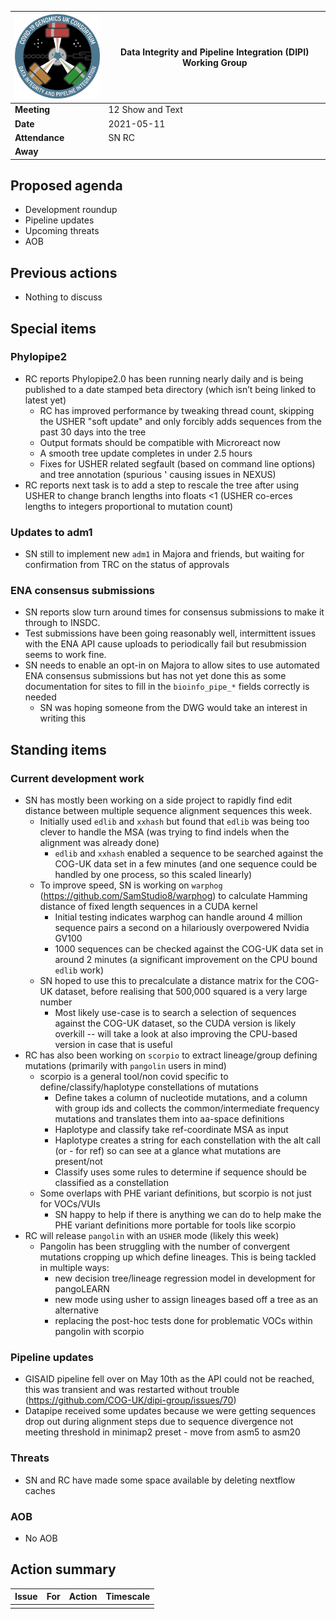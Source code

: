 | <img src="/assets/dipi.png" alt="DIPI Badge" width="150">      | Data Integrity and Pipeline Integration (DIPI) Working Group |
| -------------- | -------------------- |
| **Meeting**    | 12 Show and Text     |
| **Date**       | 2021-05-11           |
| **Attendance** | SN RC                |
| **Away**       |                      |

## Proposed agenda

* Development roundup
* Pipeline updates
* Upcoming threats
* AOB

## Previous actions

* Nothing to discuss

## Special items

### Phylopipe2

* RC reports Phylopipe2.0 has been running nearly daily and is being published to a date stamped beta directory (which isn’t being linked to latest yet)
    * RC has improved performance by tweaking thread count, skipping the USHER "soft update" and only forcibly adds sequences from the past 30 days into the tree
    * Output formats should be compatible with Microreact now
    * A smooth tree update completes in under 2.5 hours
    * Fixes for USHER related segfault (based on command line options) and tree annotation (spurious ' causing issues in NEXUS)
* RC reports next task is to add a step to rescale the tree after using USHER to change branch lengths into floats <1 (USHER co-erces lengths to integers proportional to mutation count)

### Updates to adm1

* SN still to implement new `adm1` in Majora and friends, but waiting for confirmation from TRC on the status of approvals

### ENA consensus submissions

* SN reports slow turn around times for consensus submissions to make it through to INSDC.
* Test submissions have been going reasonably well, intermittent issues with the ENA API cause uploads to periodically fail but resubmission seems to work fine.
* SN needs to enable an opt-in on Majora to allow sites to use automated ENA consensus submissions but has not yet done this as some documentation for sites to fill in the `bioinfo_pipe_*` fields correctly is needed
    * SN was hoping someone from the DWG would take an interest in writing this

## Standing items

### Current development work

* SN has mostly been working on a side project to rapidly find edit distance between multiple sequence alignment sequences this week.
    * Initially used `edlib` and `xxhash` but found that `edlib` was being too clever to handle the MSA (was trying to find indels when the alignment was already done)
        * `edlib` and `xxhash` enabled a sequence to be searched against the COG-UK data set in a few minutes (and one sequence could be handled by one process, so this scaled linearly)
    * To improve speed, SN is working on `warphog` (https://github.com/SamStudio8/warphog) to calculate Hamming distance of fixed length sequences in a CUDA kernel
        * Initial testing indicates warphog can handle around 4 million sequence pairs a second on a hilariously overpowered Nvidia GV100
        * 1000 sequences can be checked against the COG-UK data set in around 2 minutes (a significant improvement on the CPU bound `edlib` work)
    * SN hoped to use this to precalculate a distance matrix for the COG-UK dataset, before realising that 500,000 squared is a very large number
        * Most likely use-case is to search a selection of sequences against the COG-UK dataset, so the CUDA version is likely overkill -- will take a look at also improving the CPU-based version in case that is useful
* RC has also been working on `scorpio` to extract lineage/group defining mutations (primarily with `pangolin` users in mind)
    * scorpio is a general tool/non covid specific to define/classify/haplotype constellations of mutations
        * Define takes a column of nucleotide mutations, and a column with group ids and collects the common/intermediate frequency mutations and translates them into aa-space definitions
        * Haplotype and classify take ref-coordinate MSA as input
        * Haplotype creates a string for each constellation with the alt call (or - for ref) so can see at a glance what mutations are present/not
        * Classify uses some rules to determine if sequence should be classified as a constellation
    * Some overlaps with PHE variant definitions, but scorpio is not just for VOCs/VUIs
        * SN happy to help if there is anything we can do to help make the PHE variant definitions more portable for tools like scorpio
* RC will release `pangolin` with an `USHER` mode (likely this week)
    * Pangolin has been struggling with the number of convergent mutations cropping up which define lineages. This is being tackled in multiple ways:
        * new decision tree/lineage regression model in development for pangoLEARN
        * new mode using usher to assign lineages based off a tree as an alternative
        * replacing the post-hoc tests done for problematic VOCs within pangolin with scorpio    

### Pipeline updates

* GISAID pipeline fell over on May 10th as the API could not be reached, this was transient and was restarted without trouble (https://github.com/COG-UK/dipi-group/issues/70)
* Datapipe received some updates because we were getting sequences drop out during alignment steps due to sequence divergence not meeting threshold in minimap2 preset - move from asm5 to asm20


### Threats

* SN and RC have made some space available by deleting nextflow caches

### AOB

* No AOB

## Action summary

| Issue | For | Action          | Timescale          |
|-------|-----|-----------------|--------------------|
|||||
